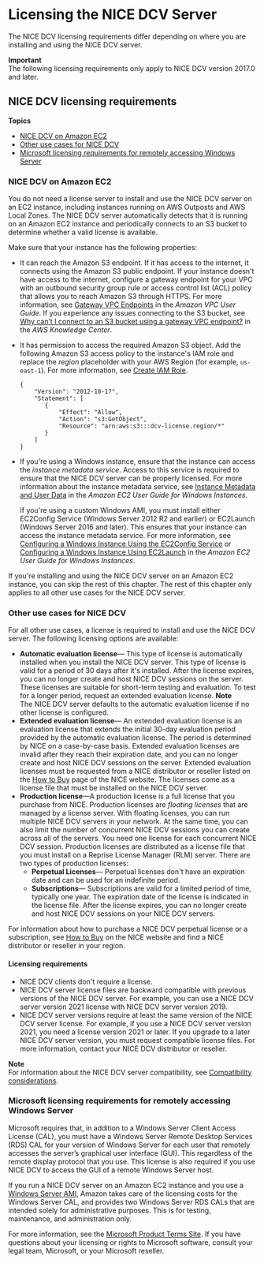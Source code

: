 # Licensing the NICE DCV Server<a name="setting-up-license"></a>

The NICE DCV licensing requirements differ depending on where you are installing and using the NICE DCV server\.

**Important**  
The following licensing requirements only apply to NICE DCV version 2017\.0 and later\.

## NICE DCV licensing requirements<a name="dcv-lic-req"></a>

**Topics**
+ [NICE DCV on Amazon EC2](#setting-up-license-ec2)
+ [Other use cases for NICE DCV](#setting-up-license-otherusecases)
+ [Microsoft licensing requirements for remotely accessing Windows Server](#windows-lic-reqs)

### NICE DCV on Amazon EC2<a name="setting-up-license-ec2"></a>

You do not need a license server to install and use the NICE DCV server on an EC2 instance, including instances running on AWS Outposts and AWS Local Zones\. The NICE DCV server automatically detects that it is running on an Amazon EC2 instance and periodically connects to an S3 bucket to determine whether a valid license is available\. 

Make sure that your instance has the following properties:
+ It can reach the Amazon S3 endpoint\. If it has access to the internet, it connects using the Amazon S3 public endpoint\. If your instance doesn't have access to the internet, configure a gateway endpoint for your VPC with an outbound security group rule or access control list \(ACL\) policy that allows you to reach Amazon S3 through HTTPS\. For more information, see [Gateway VPC Endpoints](https://docs.aws.amazon.com/vpc/latest/userguide/vpce-gateway.html) in the *Amazon VPC User Guide*\. If you experience any issues connecting to the S3 bucket, see [Why can’t I connect to an S3 bucket using a gateway VPC endpoint?](https://aws.amazon.com/premiumsupport/knowledge-center/connect-s3-vpc-endpoint/) in the *AWS Knowledge Center*\.
+ It has permission to access the required Amazon S3 object\. Add the following Amazon S3 access policy to the instance's IAM role and replace the *region* placeholder with your AWS Region \(for example, `us-east-1`\)\. For more information, see [Create IAM Role](https://docs.aws.amazon.com/IAM/latest/UserGuide/id_roles_create_for-service.html)\.

  ```
  {
      "Version": "2012-10-17",
      "Statement": [
         {
             "Effect": "Allow",
             "Action": "s3:GetObject",
             "Resource": "arn:aws:s3:::dcv-license.region/*"
         }
      ]
  }
  ```
+ If you're using a Windows instance, ensure that the instance can access the *instance metadata service*\. Access to this service is required to ensure that the NICE DCV server can be properly licensed\. For more information about the instance metadata service, see [Instance Metadata and User Data](https://docs.aws.amazon.com/AWSEC2/latest/WindowsGuide/ec2-instance-metadata.html) in the *Amazon EC2 User Guide for Windows Instances*\.

  If you're using a custom Windows AMI, you must install either EC2Config Service \(Windows Server 2012 R2 and earlier\) or EC2Launch \(Windows Server 2016 and later\)\. This ensures that your instance can access the instance metadata service\. For more information, see [Configuring a Windows Instance Using the EC2Config Service](https://docs.aws.amazon.com/AWSEC2/latest/WindowsGuide/ec2config-service.html) or [Configuring a Windows Instance Using EC2Launch](https://docs.aws.amazon.com/AWSEC2/latest/WindowsGuide/ec2launch.html) in the *Amazon EC2 User Guide for Windows Instances*\.

If you're installing and using the NICE DCV server on an Amazon EC2 instance, you can skip the rest of this chapter\. The rest of this chapter only applies to all other use cases for the NICE DCV server\.

### Other use cases for NICE DCV<a name="setting-up-license-otherusecases"></a>

For all other use cases, a license is required to install and use the NICE DCV server\. The following licensing options are available:
+ **Automatic evaluation license**— This type of license is automatically installed when you install the NICE DCV server\. This type of license is valid for a period of 30 days after it's installed\. After the license expires, you can no longer create and host NICE DCV sessions on the server\. These licenses are suitable for short\-term testing and evaluation\. To test for a longer period, request an extended evaluation license\.
**Note**  
The NICE DCV server defaults to the automatic evaluation license if no other license is configured\.
+ **Extended evaluation license**— An extended evaluation license is an evaluation license that extends the initial 30\-day evaluation period provided by the automatic evaluation license\. The period is determined by NICE on a case\-by\-case basis\. Extended evaluation licenses are invalid after they reach their expiration date, and you can no longer create and host NICE DCV sessions on the server\. Extended evaluation licenses must be requested from a NICE distributor or reseller listed on the [ How to Buy](https://www.nice-software.com/index.html#buy) page of the NICE website\. The licenses come as a license file that must be installed on the NICE DCV server\. 
+ **Production license**—A production license is a full license that you purchase from NICE\. Production licenses are *floating licenses* that are managed by a license server\. With floating licenses, you can run multiple NICE DCV servers in your network\. At the same time, you can also limit the number of concurrent NICE DCV sessions you can create across all of the servers\. You need one license for each concurrent NICE DCV session\. Production licenses are distributed as a license file that you must install on a Reprise License Manager \(RLM\) server\. There are two types of production licenses: 
  + **Perpetual Licenses**— Perpetual licenses don't have an expiration date and can be used for an indefinite period\.
  + **Subscriptions**— Subscriptions are valid for a limited period of time, typically one year\. The expiration date of the license is indicated in the license file\. After the license expires, you can no longer create and host NICE DCV sessions on your NICE DCV servers\.

For information about how to purchase a NICE DCV perpetual license or a subscription, see [How to Buy](https://www.nice-software.com/index.html#buy) on the NICE website and find a NICE distributor or reseller in your region\. 

#### Licensing requirements<a name="licensing-requirements"></a>
+ NICE DCV clients don't require a license\.
+ NICE DCV server license files are backward compatible with previous versions of the NICE DCV server\. For example, you can use a NICE DCV server version 2021 license with NICE DCV server version 2019\.
+ NICE DCV server versions require at least the same version of the NICE DCV server license\. For example, if you use a NICE DCV server version 2021, you need a license version 2021 or later\. If you upgrade to a later NICE DCV server version, you must request compatible license files\. For more information, contact your NICE DCV distributor or reseller\.

**Note**  
For information about the NICE DCV server compatibility, see [Compatibility considerations](setting-up-upgrading.md#compatibility-considerations)\.

### Microsoft licensing requirements for remotely accessing Windows Server<a name="windows-lic-reqs"></a>

Microsoft requires that, in addition to a Windows Server Client Access License \(CAL\), you must have a Windows Server Remote Desktop Services \(RDS\) CAL for your version of Windows Server for each user that remotely accesses the server’s graphical user interface \(GUI\)\. This regardless of the remote display protocol that you use\. This license is also required if you use NICE DCV to access the GUI of a remote Windows Server host\.

If you run a NICE DCV server on an Amazon EC2 instance and you use a [ Windows Server AMI](https://aws.amazon.com/windows/resources/amis/), Amazon takes care of the licensing costs for the Windows Server CAL, and provides two Windows Server RDS CALs that are intended solely for administrative purposes\. This is for testing, maintenance, and administration only\.

For more information, see the [Microsoft Product Terms Site](https://www.microsoft.com/licensing/terms/)\. If you have questions about your licensing or rights to Microsoft software, consult your legal team, Microsoft, or your Microsoft reseller\.